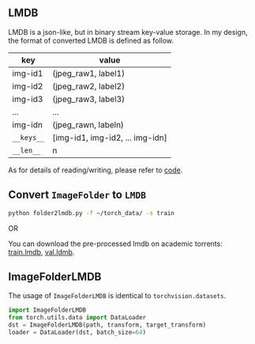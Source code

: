 ## LMDB 
LMDB is a json-like, but in binary stream key-value storage. In my design, the format of converted LMDB is defined as follow.

key | value 
--- | ---
img-id1 | (jpeg_raw1, label1)
img-id2 | (jpeg_raw2, label2)
img-id3 | (jpeg_raw3, label3)
... | ...
img-idn | (jpeg_rawn, labeln)
`__keys__` | [img-id1, img-id2, ... img-idn]
`__len__` | n

As for details of reading/writing, please refer to [code](folder2lmdb.py).


## Convert `ImageFolder` to `LMDB`
```bash
python folder2lmdb.py -f ~/torch_data/ -s train
```

OR

You can download the pre-processed lmdb on academic torrents: 
[train.lmdb](https://academictorrents.com/details/d58437a61c1adf9801df99c6a82960d076cb7312),
[val.ldmb](https://academictorrents.com/details/207ebd69f80a3707f035cd91a114466a270e044d).

## ImageFolderLMDB
The usage of `ImageFolderLMDB` is identical to `torchvision.datasets`. 

```python
import ImageFolderLMDB
from torch.utils.data import DataLoader
dst = ImageFolderLMDB(path, transform, target_transform)
loader = DataLoader(dst, batch_size=64)
```

